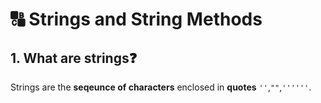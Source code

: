 # 🔠 Strings and String Methods
## 1. What are strings❓
Strings are the **seqeunce of characters** enclosed in **quotes** `''`,`""`,`''''''`.
